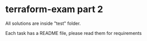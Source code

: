 # terraform-exam part 2

All solutions are inside "test" folder.

Each task has a README file, please read them for requirements 
